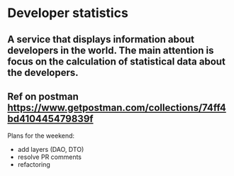 # Developer statistics
A service that displays information about developers in the world. The main attention is focus on the calculation of statistical data about the developers.
---
Ref on postman https://www.getpostman.com/collections/74ff4bd410445479839f
---
Plans for the weekend:
- add layers (DAO, DTO)
- resolve PR comments
- refactoring
